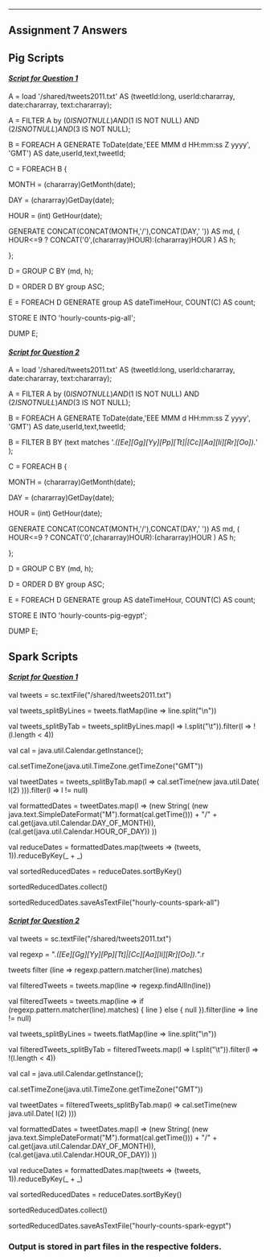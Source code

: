 -----------------------
Assignment 7 Answers
-----------------------


Pig Scripts 
-------------

<h4><u><i>Script for Question 1</i></u></h4>

A = load '/shared/tweets2011.txt' AS (tweetId:long, userId:chararray, date:chararray, text:chararray);

A = FILTER A by ($0 IS NOT NULL) AND ($1 IS NOT NULL) AND ($2 IS NOT NULL) AND ($3 IS NOT NULL);

B = FOREACH A GENERATE ToDate(date,'EEE MMM d HH:mm:ss Z yyyy', 'GMT') AS date,userId,text,tweetId;

C = FOREACH B {

MONTH = (chararray)GetMonth(date);

DAY = (chararray)GetDay(date); 

HOUR = (int) GetHour(date);

GENERATE CONCAT(CONCAT(MONTH,'/'),CONCAT(DAY,' ')) AS md, ( HOUR<=9 ? CONCAT('0',(chararray)HOUR):(chararray)HOUR ) AS h;

};

D = GROUP C BY (md, h);

D = ORDER D BY group ASC;

E = FOREACH D GENERATE group AS dateTimeHour, COUNT(C) AS count;

STORE E INTO 'hourly-counts-pig-all';

DUMP E;


<h4><u><i>Script for Question 2</i></u></h4>


A = load '/shared/tweets2011.txt' AS (tweetId:long, userId:chararray, date:chararray, text:chararray);

A = FILTER A by ($0 IS NOT NULL) AND ($1 IS NOT NULL) AND ($2 IS NOT NULL) AND ($3 IS NOT NULL);

B = FOREACH A GENERATE ToDate(date,'EEE MMM d HH:mm:ss Z yyyy', 'GMT') AS date,userId,text,tweetId;

B = FILTER B BY (text matches '.*([Ee][Gg][Yy][Pp][Tt]|[Cc][Aa][Ii][Rr][Oo]).*' );

C = FOREACH B {

MONTH = (chararray)GetMonth(date);

DAY = (chararray)GetDay(date); 

HOUR = (int) GetHour(date);

GENERATE CONCAT(CONCAT(MONTH,'/'),CONCAT(DAY,' ')) AS md, ( HOUR<=9 ? CONCAT('0',(chararray)HOUR):(chararray)HOUR ) AS h;

};

D = GROUP C BY (md, h);

D = ORDER D BY group ASC;

E = FOREACH D GENERATE group AS dateTimeHour, COUNT(C) AS count;

STORE E INTO 'hourly-counts-pig-egypt';

DUMP E;


Spark Scripts 
--------------


<h4><u><i>Script for Question 1</i></u></h4>

val tweets = sc.textFile("/shared/tweets2011.txt")

val tweets_splitByLines = tweets.flatMap(line => line.split("\n"))

val tweets_splitByTab = tweets_splitByLines.map(l => l.split("\t")).filter(l => !(l.length < 4))

val cal = java.util.Calendar.getInstance();

cal.setTimeZone(java.util.TimeZone.getTimeZone("GMT"))

val tweetDates = tweets_splitByTab.map(l => cal.setTime(new java.util.Date( l(2) ))).filter(l => l != null)

val formattedDates = tweetDates.map(l => (new String( (new java.text.SimpleDateFormat("M").format(cal.getTime())) + "/" + cal.get(java.util.Calendar.DAY_OF_MONTH)), (cal.get(java.util.Calendar.HOUR_OF_DAY)) ))

val reduceDates = formattedDates.map(tweets => (tweets, 1)).reduceByKey(_ + _)

val sortedReducedDates = reduceDates.sortByKey()

sortedReducedDates.collect()

sortedReducedDates.saveAsTextFile("hourly-counts-spark-all")


<h4><u><i>Script for Question 2</i></u></h4>


val tweets = sc.textFile("/shared/tweets2011.txt")

val regexp = ".*([Ee][Gg][Yy][Pp][Tt]|[Cc][Aa][Ii][Rr][Oo]).*".r

tweets filter (line => regexp.pattern.matcher(line).matches)

val filteredTweets = tweets.map(line => regexp.findAllIn(line))

val filteredTweets = tweets.map(line =>
if (regexp.pattern.matcher(line).matches) {
    line
}
else {
    null
}).filter(line => line != null)



val tweets_splitByLines = tweets.flatMap(line => line.split("\n"))

val filteredTweets_splitByTab = filteredTweets.map(l => l.split("\t")).filter(l => !(l.length < 4))

val cal = java.util.Calendar.getInstance();

cal.setTimeZone(java.util.TimeZone.getTimeZone("GMT"))

val tweetDates = filteredTweets_splitByTab.map(l => cal.setTime(new java.util.Date( l(2) )))

val formattedDates = tweetDates.map(l => (new String( (new java.text.SimpleDateFormat("M").format(cal.getTime())) + "/" + cal.get(java.util.Calendar.DAY_OF_MONTH)), (cal.get(java.util.Calendar.HOUR_OF_DAY)) ))

val reduceDates = formattedDates.map(tweets => (tweets, 1)).reduceByKey(_ + _)

val sortedReducedDates = reduceDates.sortByKey()

sortedReducedDates.collect()

sortedReducedDates.saveAsTextFile("hourly-counts-spark-egypt")




<h3>Output is stored in part files in the respective folders.</h3>
